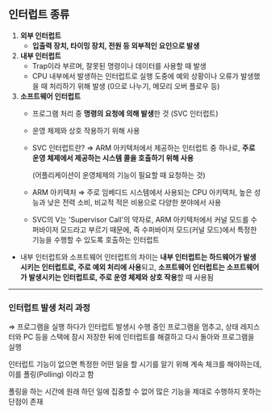 ## 인터럽트 종류

1. **외부 인터럽트** 
    - **입출력 장치, 타이밍 장치, 전원 등 외부적인 요인으로 발생**
2. **내부 인터럽트** 
    - Trap이라 부르며, 잘못된 명령이나 데이터를 사용할 때 발생
    - CPU 내부에서 발생하는 인터럽트로 실행 도중에 예외 상황이나 오류가 발생했을 때 처리하기 위해 발생 (0으로 나누기, 메모리 오버 플로우 등)
3. **소프트웨어 인터럽트** 
    - 프로그램 처리 중 **명령의 요청에 의해 발생**한 것 (SVC 인터럽트)
    - 운영 체제와 상호 작용하기 위해 사용
    - SVC 인터럽트란? ⇒ ARM 아키텍처에서 제공하는 인터럽트 중 하나로, **주로 운영 체제에서 제공하는 시스템 콜을 호출하기 위해 사용**
        
        (어플리케이션이 운영체제의 기능이 필요할 때 요청하는 것)
        
    - ARM 아키텍처 ⇒ 주로 임베디드 시스템에서 사용되는 CPU 아키텍처, 높은 성능과 낮은 전력 소비, 비교적 적은 비용으로 다양한 분야에서 사용
    - SVC의 V는 'Supervisor Call'의 약자로, ARM 아키텍처에서 커널 모드를 수퍼바이저 모드라고 부르기 때문에, 즉 수퍼바이저 모드(커널 모드)에서 특정한 기능을 수행할 수 있도록 호출하는 인터럽트
- 내부 인터럽트와 소프트웨어 인터럽트의 차이는 **내부 인터럽트는 하드웨어가 발생시키는 인터럽트로, 주로 예외 처리에 사용**되고, **소프트웨어 인터럽트는 소프트웨어가 발생시키는 인터럽트로, 주로 운영 체제와 상호 작용**할 때 사용됨

---

### 인터럽트 발생 처리 과정

⇒ 프로그램을 실행 하다가 인터럽트 발생시 수행 중인 프로그램을 멈추고, 상태 레지스터와 PC 등을 스택에 잠시 저장한 뒤에 인터럽트를 해결하고 다시 돌아와 프로그램을 실행

인터럽트 기능이 없으면 특정한 어떤 일을 할 시기를 알기 위해 계속 체크를 해야하는데, 이를 폴링(Polling) 이라고 함

폴링을 하는 시간에 원래 하던 일에 집중할 수 없어 많은 기능을 제대로 수행하지 못하는 단점이 존재
